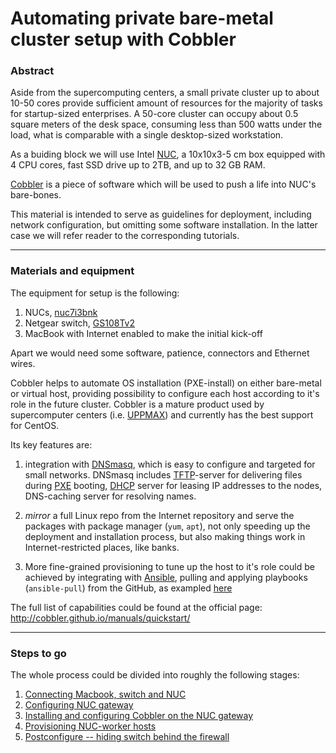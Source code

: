 Automating private bare-metal cluster setup with Cobbler
==========================================

### Abstract

Aside from the supercomputing centers, a small private cluster up to about 10-50 cores provide sufficient amount of resources for the majority of tasks for startup-sized enterprises.
A 50-core cluster can occupy about 0.5 square meters of the desk space, consuming less than 500 watts under the load, what is comparable with a single  desktop-sized workstation.

As a buiding  block we will use Intel [NUC](http://www.intel.com/content/www/us/en/products/boards-kits/nuc.html), a 10x10x3-5 cm box equipped with 4 CPU cores, fast SSD drive up to 2TB, and up to 32 GB RAM.

[Cobbler](http://cobbler.github.io) is a piece of software which will be used to push a life into NUC's bare-bones.

This material is intended to serve as  guidelines for deployment, including network configuration, but omitting some software installation. In the latter case we will refer reader to the corresponding tutorials.

-----------

### Materials and equipment

The  equipment for setup is the following:

 1. NUCs, [nuc7i3bnk](http://www.intel.com/content/www/us/en/products/boards-kits/nuc/kits/nuc7i3bnk.html)
 2. Netgear switch, [GS108Tv2](https://www.netgear.com/support/product/GS108Tv2)
 3. MacBook with Internet enabled to make the initial kick-off

Apart  we would need some software, patience, connectors  and Ethernet wires.


Cobbler helps to   automate  OS installation (PXE-install) on either  bare-metal or virtual host, providing possibility to configure each host according to it's role in the future cluster.
Cobbler is a mature product used by supercomputer centers (i.e. [UPPMAX](uppmax.uu.se)) and currently  has the best support for CentOS.

Its key features are:

  1. integration with [DNSmasq](http://www.thekelleys.org.uk/dnsmasq/doc.html), which is easy to configure and targeted for small networks. DNSmasq includes [TFTP](https://en.wikipedia.org/wiki/Trivial_File_Transfer_Protocol)-server for delivering files during [PXE](https://en.wikipedia.org/wiki/Preboot_Execution_Environment) booting, [DHCP](https://en.wikipedia.org/wiki/Dynamic_Host_Configuration_Protocol) server for leasing IP addresses to the nodes, DNS-caching server for resolving names.

1.  *mirror* a full Linux repo from the Internet repository and serve the packages with package manager (`yum`, `apt`), not only speeding up the deployment and installation process, but also making things work in Internet-restricted places, like banks.

1. More fine-grained provisioning to tune up the host to it's role could be achieved by integrating with  [Ansible](https://www.ansible.com), pulling and applying playbooks (`ansible-pull`)  from the GitHub, as exampled [here](https://www.stavros.io/posts/automated-large-scale-deployments-ansibles-pull-mo/)

The full list of capabilities could be found at the official page:    http://cobbler.github.io/manuals/quickstart/



--------


### Steps to go

The whole process could be divided into roughly  the following  stages:


 1. [Connecting Macbook, switch and  NUC](configuring_switch.md)
 2. [Configuring NUC gateway](Configuring_NUC_gateway.md)
 3. [Installing and configuring Cobbler on the NUC gateway](installing_cobbler.md)
 4. [Provisioning NUC-worker  hosts](provisioning_nuc.md)
 5. [Postconfigure -- hiding switch behind the firewall](hiding_switch.md)







